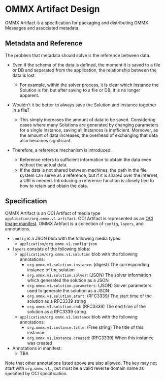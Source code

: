OMMX Artifact Design
=====================

OMMX Artifact is a specification for packaging and distributing OMMX Messages and associated metadata.

Metadata and Reference
-----------------------

The problem that metadata should solve is the reference between data.

- Even if the schema of the data is defined, the moment it is saved to a file or DB and separated from the application, the relationship between the data is lost.
  - For example, within the solver process, it is clear which Instance the Solution is for, but after saving to a file or DB, it is no longer apparent.

- Wouldn't it be better to always save the Solution and Instance together in a file?
  - This simply increases the amount of data to be saved. Considering cases where many Solutions are generated by changing parameters for a single Instance, saving all Instances is inefficient. Moreover, as the amount of data increases, the overhead of exchanging that data also becomes significant.

- Therefore, a reference mechanism is introduced.
  - Reference refers to sufficient information to obtain the data even without the actual data.
  - If the data is not shared between machines, the path in the file system can serve as a reference, but if it is shared over the Internet, a URI is needed. Introducing a reference function is closely tied to how to retain and obtain the data.

Specification
--------------

OMMX Artifact is an OCI Artifact of media type `application/org.ommx.v1.artifact`.
OCI Artifact is represented as an [OCI Image manifest](https://github.com/opencontainers/image-spec/blob/v1.1.0/manifest.md).
OMMX Artifact is a collection of `config`, `layers`, and annotations.

- `config` is a JSON blob with the following media types:
    - `application/org.ommx.v1.config+json`
- `layers` consists of the following blobs:
    - `application/org.ommx.v1.solution` blob with the following annotations:
        - `org.ommx.v1.solution.instance`: (digest) The corresponding instance of the solution
        - `org.ommx.v1.solution.solver`: (JSON) The solver information which generated the solution as a JSON
        - `org.ommx.v1.solution.parameters`: (JSON) Solver parameters used to generate the solution as a JSON
        - `org.ommx.v1.solution.start`: (RFC3339) The start time of the solution as a RFC3339 string
        - `org.ommx.v1.solution.end`: (RFC3339) The end time of the solution as a RFC3339 string
    - `application/org.ommx.v1.instance` blob with the following annotations:
        - `org.ommx.v1.instance.title`: (Free string) The title of this instance
        - `org.ommx.v1.instance.created`: (RFC3339) When this instance was created
- Annotations in manifest:
  - TBA

Note that other annotations listed above are also allowed.
The key may not start with `org.ommx.v1.`, but must be a valid reverse domain name as specified by OCI specification.
